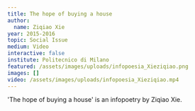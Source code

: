 ```yaml
---
title: The hope of buying a house
author:
  name: Ziqiao Xie
year: 2015-2016
topic: Social Issue
medium: Video
interactive: false
institute: Politecnico di Milano
featured: /assets/images/uploads/infopoesia_Xieziqiao.png
images: []
video: /assets/images/uploads/infopoesia_Xieziqiao.mp4
---
```

'The hope of buying a house' is an infopoetry by Ziqiao Xie.
